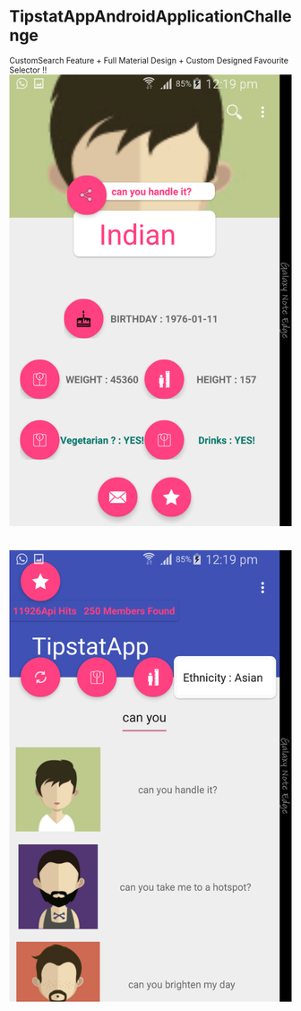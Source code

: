 # TipstatAppAndroidApplicationChallenge
CustomSearch Feature + Full Material Design + Custom Designed Favourite Selector !!
[![Screenshot1](https://github.com/SreeshaKS/TipstatAppAndroidApplicationChallenge/blob/master/Screenshot_2015-10-25-12-19-12.png)](https://github.com/SreeshaKS/TipstatAppAndroidApplicationChallenge/blob/master/Screenshot_2015-10-25-12-19-12.png)
#
[![Screenshot2](https://github.com/SreeshaKS/TipstatAppAndroidApplicationChallenge/blob/master/TIPSTAT_Screenshot_2015-10-25-12-19-01.png)](https://github.com/SreeshaKS/TipstatAppAndroidApplicationChallenge/blob/master/TIPSTAT_Screenshot_2015-10-25-12-19-01.png)
